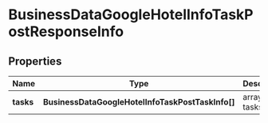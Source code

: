 # BusinessDataGoogleHotelInfoTaskPostResponseInfo

## Properties

| Name | Type | Description | Notes |
|------------ | ------------- | ------------- | -------------|
**tasks** | **BusinessDataGoogleHotelInfoTaskPostTaskInfo[]** | array of tasks |[optional]|